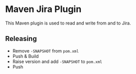 # Maven Jira Plugin

This Maven plugin is used to read and write from and to Jira.

## Releasing

- Remove `-SNAPSHOT` from `pom.xml`
- Push & Build
- Raise version and add `-SNAPSHOT` to `pom.xml`
- Push

